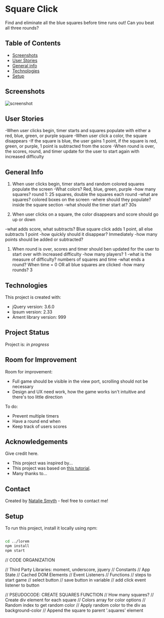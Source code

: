 
# Square Click

Find and eliminate all the blue squares before time runs out! Can you beat all three rounds?

## Table of Contents

* [Screenshots](#screenshots)
* [User Stories](#User-Stories)
* [General info](#general-info)
* [Technologies](#technologies)
* [Setup](#setup)

## Screenshots

![screenshot](./img/screenshot.png)

## User Stories

-When user clicks begin, timer starts and squares populate with either a red, blue, green, or purple square
-When user click a color, the square disappears
-If the square is blue, the user gains 1 point, if the square is red, green, or purple, 1 point is subtracted from the score
-When round is over, the scores, round, and timer update for the user to start again with increased difficulty

## General Info

1. When user clicks begin, timer starts and random colored squares populate the screen
-What colors? Red, blue, green, purple
-how many squares? round 1: 25 squares, double the squares each round
-what are squares? colored boxes on the screen
-where should they populate? inside the square section
-what should the timer start at? 30s

1. When user clicks on a square, the color disappears and score should go up or down

-what adds score, what subtracts? Blue square click adds 1 point, all else subtracts 1 point
-how quickly should it disappear? Immediately
-how many points should be added or subtracted?

1. When round is over, scores and timer should ben updated for the user to start over with increased difficulty
-how many players? 1
-what is the measure of difficulty? numbers of squares and time
-what ends a round? When time = 0 OR all blue squares are clicked
-how many rounds? 3

## Technologies

This project is created with:

* jQuery version: 3.6.0
* Ipsum version: 2.33
* Ament library version: 999

## Project Status

Project is: _in progress_

## Room for Improvement

Room for improvement:

* Full game should be visible in the view port, scrolling should not be necessary
* Design and UX need work, how the game works isn't intuitive and there's too little direction

To do:

* Prevent multiple timers
* Have a round end when
* Keep track of users scores

## Acknowledgements

Give credit here.

* This project was inspired by...
* This project was based on [this tutorial](https://www.example.com).
* Many thanks to...

## Contact

Created by [Natalie Smyth](https://www.nataliesmyth.com/) - feel free to contact me!

<!-- Optional -->
<!-- ## License -->
<!-- This project is open source and available under the [... License](). -->

## Setup

To run this project, install it locally using npm:

```bash

cd ../lorem
npm install
npm start
```

// CODE ORGANIZATION

// Third Party Libraries: moment, underscore, jquery
// Constants
// App State
// Cached DOM Elements
// Event Listeners
// Functions
// steps to start game
    // select button
    // save button in variable
    // add click event listener to button

// PSEUDOCODE: CREATE SQUARES FUNCTION
// How many squares?
// Create div element for each square
// Colors array for color options
// Random index to get random color
// Apply random color to the div as background-color
// Append the square to parent '.squares' element
